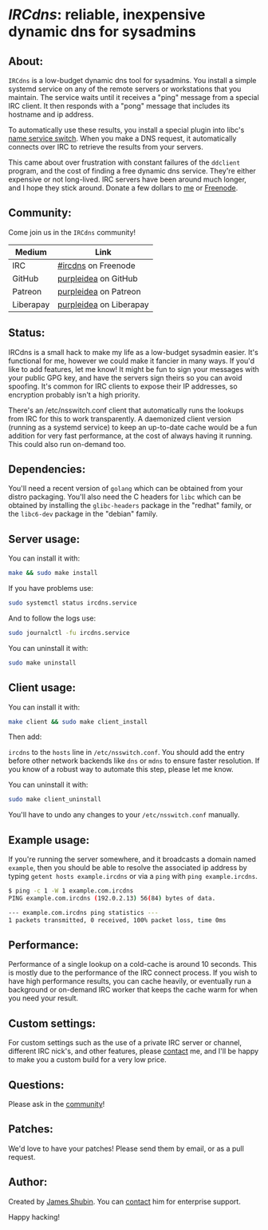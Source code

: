 # *IRCdns*: reliable, inexpensive dynamic dns for sysadmins

## About:

`IRCdns` is a low-budget dynamic dns tool for sysadmins. You install a simple
systemd service on any of the remote servers or workstations that you maintain.
The service waits until it receives a "ping" message from a special IRC client.
It then responds with a "pong" message that includes its hostname and ip
address.

To automatically use these results, you install a special plugin into libc's
[name service switch](http://www.gnu.org/software/libc/manual/html_node/Name-Service-Switch.html).
When you make a DNS request, it automatically connects over IRC to retrieve the
results from your servers.

This came about over frustration with constant failures of the `ddclient`
program, and the cost of finding a free dynamic dns service. They're either
expensive or not long-lived. IRC servers have been around much longer, and I
hope they stick around. Donate a few dollars to [me](https://www.patreon.com/purpleidea)
or [Freenode](https://freenode.net/).

## Community:

Come join us in the `IRCdns` community!

| Medium | Link |
|---|---|
| IRC | [#ircdns](https://webchat.freenode.net/?channels=#ircdns) on Freenode |
| GitHub | [purpleidea](https://github.com/sponsors/purpleidea) on GitHub |
| Patreon | [purpleidea](https://www.patreon.com/purpleidea) on Patreon |
| Liberapay | [purpleidea](https://liberapay.com/purpleidea/donate) on Liberapay |

## Status:

IRCdns is a small hack to make my life as a low-budget sysadmin easier. It's
functional for me, however we could make it fancier in many ways. If you'd like
to add features, let me know! It might be fun to sign your messages with your
public GPG key, and have the servers sign theirs so you can avoid spoofing. It's
common for IRC clients to expose their IP addresses, so encryption probably
isn't a high priority.

There's an /etc/nsswitch.conf client that automatically runs the lookups from
IRC for this to work transparently. A daemonized client version (running as a
systemd service) to keep an up-to-date cache would be a fun addition for very
fast performance, at the cost of always having it running. This could also run
on-demand too.

## Dependencies:

You'll need a recent version of `golang` which can be obtained from your distro
packaging. You'll also need the C headers for `libc` which can be obtained by
installing the `glibc-headers` package in the "redhat" family, or the
`libc6-dev` package in the "debian" family.

## Server usage:

You can install it with:

```bash
make && sudo make install
```

If you have problems use:

```bash
sudo systemctl status ircdns.service
```

And to follow the logs use:

```bash
sudo journalctl -fu ircdns.service
```

You can uninstall it with:

```bash
sudo make uninstall
```

## Client usage:

You can install it with:

```bash
make client && sudo make client_install
```

Then add:

`ircdns` to the `hosts` line in `/etc/nsswitch.conf`. You should add the entry
before other network backends like `dns` or `mdns` to ensure faster resolution.
If you know of a robust way to automate this step, please let me know.

You can uninstall it with:

```bash
sudo make client_uninstall
```

You'll have to undo any changes to your `/etc/nsswitch.conf` manually.

## Example usage:

If you're running the server somewhere, and it broadcasts a domain named
`example`, then you should be able to resolve the associated ip address by
typing `getent hosts example.ircdns` or via a `ping` with `ping example.ircdns`.

```bash
$ ping -c 1 -W 1 example.com.ircdns
PING example.com.ircdns (192.0.2.13) 56(84) bytes of data.

--- example.com.ircdns ping statistics ---
1 packets transmitted, 0 received, 100% packet loss, time 0ms
```

## Performance:

Performance of a single lookup on a cold-cache is around 10 seconds. This is
mostly due to the performance of the IRC connect process. If you wish to have
high performance results, you can cache heavily, or eventually run a background
or on-demand IRC worker that keeps the cache warm for when you need your result.

## Custom settings:

For custom settings such as the use of a private IRC server or channel,
different IRC nick's, and other features, please [contact](https://purpleidea.com/contact/)
me, and I'll be happy to make you a custom build for a very low price.

## Questions:

Please ask in the [community](#community)!

## Patches:

We'd love to have your patches! Please send them by email, or as a pull request.

## Author:

Created by [James Shubin](https://twitter.com/purpleidea). You can [contact](https://purpleidea.com/contact/)
him for enterprise support.

Happy hacking!
